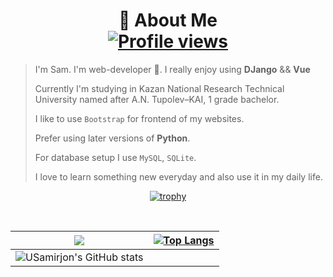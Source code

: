 <div align="center">
  
# 🧐 About Me <br>[![Profile views](https://gpvc.arturio.dev/USamirjon)](#)

</div>


> I'm Sam. I'm web-developer :metal:. I really enjoy using **DJango** && **Vue**
> 
> Currently I'm studying in Kazan National Research Technical University named after A.N. Tupolev–KAI, 1 grade bachelor.
>
> I like to use  `Bootstrap` for frontend of my websites.
> 
> Prefer using later versions of **Python**.
> 
> For database setup I use `MySQL`, `SQLite`.
> 
> I love to learn something new everyday and also use it in my daily life.


<div align="center">    
  
[![trophy](https://github-profile-trophy.vercel.app/?username=USamirjon&theme=algolia&margin-w=0)](#)
  
<br>

  

| ![](https://github-profile-summary-cards.vercel.app/api/cards/profile-details?username=USamirjon&theme=monokai)  | [![Top Langs](https://github-readme-stats.vercel.app/api/top-langs/?username=USamirjon&theme=midnight-purple&show_icons=true&hide_border=true&layout=compact&langs_count=50)](#)  |
| ------------- | ------------- |
|  ![USamirjon's GitHub stats](https://github-readme-stats.vercel.app/api?username=USamirjon&theme=prussian&show_icons=true&count_private=true) |   |

</div>

<!--
**USamirjon/USamirjon** is a ✨ _special_ ✨ repository because its `README.md` (this file) appears on your GitHub profile.


